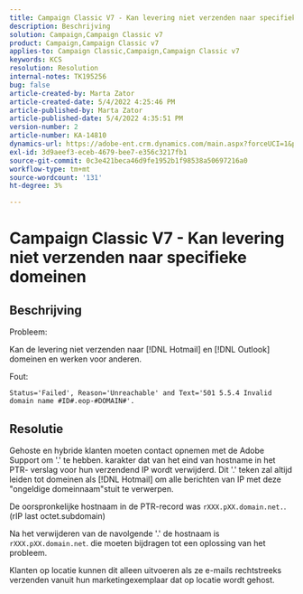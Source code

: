 ```yaml
---
title: Campaign Classic V7 - Kan levering niet verzenden naar specifieke domeinen
description: Beschrijving
solution: Campaign,Campaign Classic v7
product: Campaign,Campaign Classic v7
applies-to: Campaign Classic,Campaign,Campaign Classic v7
keywords: KCS
resolution: Resolution
internal-notes: TK195256
bug: false
article-created-by: Marta Zator
article-created-date: 5/4/2022 4:25:46 PM
article-published-by: Marta Zator
article-published-date: 5/4/2022 4:35:51 PM
version-number: 2
article-number: KA-14810
dynamics-url: https://adobe-ent.crm.dynamics.com/main.aspx?forceUCI=1&pagetype=entityrecord&etn=knowledgearticle&id=071673d8-c6cb-ec11-a7b5-6045bd00d4f5
exl-id: 3d9aeef3-eceb-4679-bee7-e356c3217fb1
source-git-commit: 0c3e421beca46d9fe1952b1f98538a50697216a0
workflow-type: tm+mt
source-wordcount: '131'
ht-degree: 3%

---
```


# Campaign Classic V7 - Kan levering niet verzenden naar specifieke domeinen

## Beschrijving


Probleem:

Kan de levering niet verzenden naar [!DNL Hotmail] en [!DNL Outlook] domeinen en werken voor anderen.

Fout:

`Status='Failed', Reason='Unreachable' and Text='501 5.5.4 Invalid domain name #ID#.eop-#DOMAIN#'.`


## Resolutie


Gehoste en hybride klanten moeten contact opnemen met de Adobe Support om &#39;.&#39; te hebben. karakter dat van het eind van hostname in het PTR- verslag voor hun verzendend IP wordt verwijderd. Dit &#39;.&#39; teken zal altijd leiden tot domeinen als [!DNL Hotmail] om alle berichten van IP met deze &quot;ongeldige domeinnaam&quot;stuit te verwerpen.

De oorspronkelijke hostnaam in de PTR-record was `rXXX.pXX.domain.net.`. (rIP last octet.subdomain)

Na het verwijderen van de navolgende &#39;.&#39; de hostnaam is `rXXX.pXX.domain.net`. die moeten bijdragen tot een oplossing van het probleem.

Klanten op locatie kunnen dit alleen uitvoeren als ze e-mails rechtstreeks verzenden vanuit hun marketingexemplaar dat op locatie wordt gehost.
